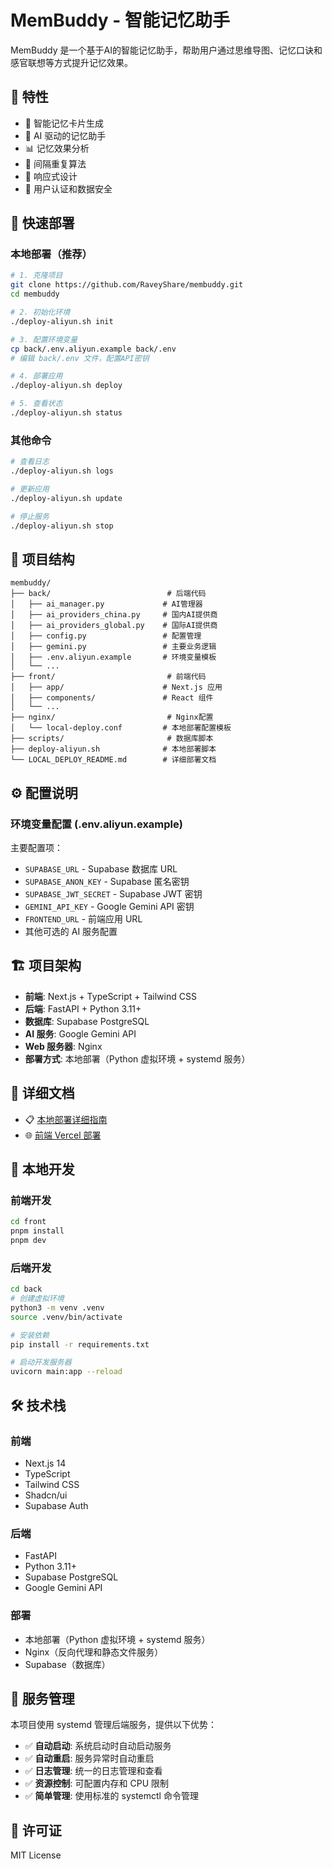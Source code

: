 # MemBuddy - 智能记忆助手

MemBuddy 是一个基于AI的智能记忆助手，帮助用户通过思维导图、记忆口诀和感官联想等方式提升记忆效果。

## 🚀 特性

- 📝 智能记忆卡片生成
- 🧠 AI 驱动的记忆助手
- 📊 记忆效果分析
- 🔄 间隔重复算法
- 📱 响应式设计
- 🔐 用户认证和数据安全

## 🚀 快速部署

### 本地部署（推荐）

```bash
# 1. 克隆项目
git clone https://github.com/RaveyShare/membuddy.git
cd membuddy

# 2. 初始化环境
./deploy-aliyun.sh init

# 3. 配置环境变量
cp back/.env.aliyun.example back/.env
# 编辑 back/.env 文件，配置API密钥

# 4. 部署应用
./deploy-aliyun.sh deploy

# 5. 查看状态
./deploy-aliyun.sh status
```

### 其他命令

```bash
# 查看日志
./deploy-aliyun.sh logs

# 更新应用
./deploy-aliyun.sh update

# 停止服务
./deploy-aliyun.sh stop
```

## 📁 项目结构

```
membuddy/
├── back/                          # 后端代码
│   ├── ai_manager.py             # AI管理器
│   ├── ai_providers_china.py     # 国内AI提供商
│   ├── ai_providers_global.py    # 国际AI提供商
│   ├── config.py                 # 配置管理
│   ├── gemini.py                 # 主要业务逻辑
│   ├── .env.aliyun.example       # 环境变量模板
│   └── ...
├── front/                         # 前端代码
│   ├── app/                      # Next.js 应用
│   ├── components/               # React 组件
│   └── ...
├── nginx/                         # Nginx配置
│   └── local-deploy.conf         # 本地部署配置模板
├── scripts/                       # 数据库脚本
├── deploy-aliyun.sh              # 本地部署脚本
└── LOCAL_DEPLOY_README.md        # 详细部署文档
```

## ⚙️ 配置说明

### 环境变量配置 (.env.aliyun.example)

主要配置项：
- `SUPABASE_URL` - Supabase 数据库 URL
- `SUPABASE_ANON_KEY` - Supabase 匿名密钥
- `SUPABASE_JWT_SECRET` - Supabase JWT 密钥
- `GEMINI_API_KEY` - Google Gemini API 密钥
- `FRONTEND_URL` - 前端应用 URL
- 其他可选的 AI 服务配置

## 🏗️ 项目架构

- **前端**: Next.js + TypeScript + Tailwind CSS
- **后端**: FastAPI + Python 3.11+
- **数据库**: Supabase PostgreSQL
- **AI 服务**: Google Gemini API
- **Web 服务器**: Nginx
- **部署方式**: 本地部署（Python 虚拟环境 + systemd 服务）

## 📖 详细文档

- 📋 [本地部署详细指南](./LOCAL_DEPLOY_README.md)
- 🌐 [前端 Vercel 部署](./front/VERCEL_DEPLOY.md)

## 🔧 本地开发

### 前端开发

```bash
cd front
pnpm install
pnpm dev
```

### 后端开发

```bash
cd back
# 创建虚拟环境
python3 -m venv .venv
source .venv/bin/activate

# 安装依赖
pip install -r requirements.txt

# 启动开发服务器
uvicorn main:app --reload
```

## 🛠️ 技术栈

### 前端
- Next.js 14
- TypeScript
- Tailwind CSS
- Shadcn/ui
- Supabase Auth

### 后端
- FastAPI
- Python 3.11+
- Supabase PostgreSQL
- Google Gemini API

### 部署
- 本地部署（Python 虚拟环境 + systemd 服务）
- Nginx（反向代理和静态文件服务）
- Supabase（数据库）

## 🔧 服务管理

本项目使用 systemd 管理后端服务，提供以下优势：

- ✅ **自动启动**: 系统启动时自动启动服务
- ✅ **自动重启**: 服务异常时自动重启
- ✅ **日志管理**: 统一的日志管理和查看
- ✅ **资源控制**: 可配置内存和 CPU 限制
- ✅ **简单管理**: 使用标准的 systemctl 命令管理

## 📄 许可证

MIT License
